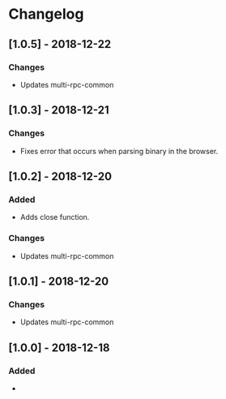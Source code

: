 # Changelog

## [1.0.5] - 2018-12-22
### Changes
- Updates multi-rpc-common

## [1.0.3] - 2018-12-21
### Changes
- Fixes error that occurs when parsing binary in the browser.

## [1.0.2] - 2018-12-20
### Added
- Adds close function.

### Changes
- Updates multi-rpc-common

## [1.0.1] - 2018-12-20
### Changes
- Updates multi-rpc-common

## [1.0.0] - 2018-12-18
### Added
- 